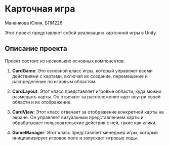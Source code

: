 # Карточная игра
Мананкова Юлия, БПИ226

Этот проект представляет собой реализацию карточной игры в Unity. 

## Описание проекта

Проект состоит из нескольких основных компонентов:

1. **CardGame**: Это основной класс игры, который управляет всеми действиями с картами, включая их создание, перемещение и распределение по игровым областям.
   
2. **CardLayout**: Этот класс представляет игровые области, куда можно размещать карты. Он отвечает за расположение карт внутри своей области и их отображение.

3. **CardView**: Этот класс отвечает за отображение конкретной карты на экране. Он управляет визуальным представлением карты и обрабатывает пользовательские действия с ней, такие как клики.

4. **GameManager**: Этот класс представляет менеджер игры, который инициализирует игровое поле и запускает игровые ходы.

